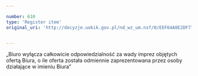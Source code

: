 ```yaml
---

number: 610
type: 'Register item'
original_uri: 'http://decyzje.uokik.gov.pl/nd_wz_um.nsf/0/EEF64A8E2DF779ECC12572DD0032960E?OpenDocument'


---
```


„Biuro wyłącza całkowicie odpowiedzialność za wady imprez objętych ofertą Biura, o ile oferta została odmiennie zaprezentowana przez osoby działające w imieniu Biura”
